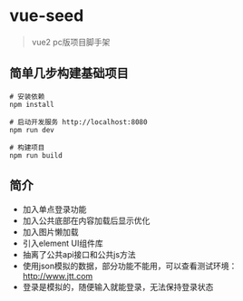 # vue-seed

> vue2 pc版项目脚手架

## 简单几步构建基础项目

```
# 安装依赖
npm install

# 启动开发服务 http://localhost:8080
npm run dev

# 构建项目
npm run build
```

## 简介
* 加入单点登录功能
* 加入公共底部在内容加载后显示优化
* 加入图片懒加载
* 引入element UI组件库
* 抽离了公共api接口和公共js方法
* 使用json模拟的数据，部分功能不能用，可以查看测试环境：http://www.jtt.com
* 登录是模拟的，随便输入就能登录，无法保持登录状态
